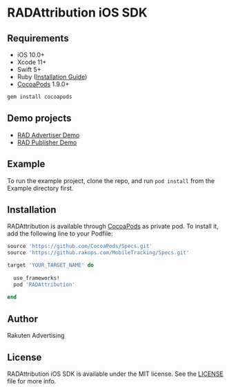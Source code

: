 # RADAttribution iOS SDK

## Requirements

- iOS 10.0+
- Xcode 11+
- Swift 5+
- Ruby ([Installation Guide](./RubyInstallationGuide.md))
- [CocoaPods](https://cocoapods.org) 1.9.0+
```sh 
gem install cocoapods 
```

## Demo projects
* [RAD Advertiser Demo](./Demo/RADAdvertiser/)
* [RAD Publisher Demo](./Demo/RADPublisher/)

## Example

To run the example project, clone the repo, and run `pod install` from the Example directory first.

## Installation

RADAttribution is available through [CocoaPods](https://cocoapods.org) as private pod. To install
it, add the following line to your Podfile:

```ruby
source 'https://github.com/CocoaPods/Specs.git'
source 'https://github.rakops.com/MobileTracking/Specs.git'

target 'YOUR_TARGET_NAME' do
  
  use_frameworks!
  pod 'RADAttribution'
  
end
```

## Author

Rakuten Advertising

## License

RADAttribution iOS SDK is available under the MIT license. See the [LICENSE](./LICENSE) file for more info.
